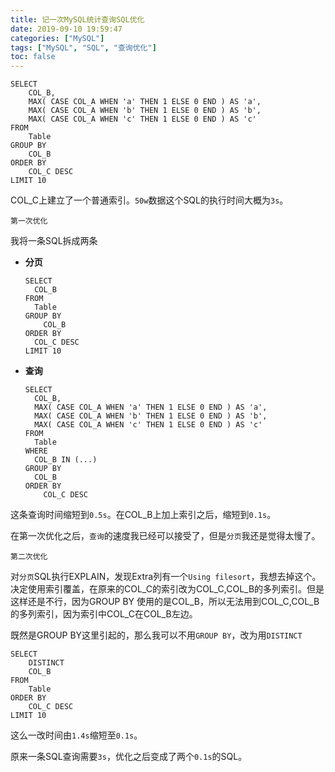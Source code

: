 ```yaml
---
title: 记一次MySQL统计查询SQL优化
date: 2019-09-10 19:59:47
categories: ["MySQL"]
tags: ["MySQL", "SQL", "查询优化"]
toc: false
---
```


```mysql
SELECT
	COL_B,
	MAX( CASE COL_A WHEN 'a' THEN 1 ELSE 0 END ) AS 'a',
	MAX( CASE COL_A WHEN 'b' THEN 1 ELSE 0 END ) AS 'b',
	MAX( CASE COL_A WHEN 'c' THEN 1 ELSE 0 END ) AS 'c' 
FROM
	Table 
GROUP BY
	COL_B 
ORDER BY 
    COL_C DESC
LIMIT 10
```

COL_C上建立了一个普通索引。`50w`数据这个SQL的执行时间大概为`3s`。

<!--more-->

`第一次优化`

我将一条SQL拆成两条

- **分页**

  ```mysql
  SELECT
  	COL_B 
  FROM
  	Table
  GROUP BY
      COL_B
  ORDER BY
  	COL_C DESC
  LIMIT 10
  ```

- **查询**

  ```mysql
  SELECT
  	COL_B,
  	MAX( CASE COL_A WHEN 'a' THEN 1 ELSE 0 END ) AS 'a',
  	MAX( CASE COL_A WHEN 'b' THEN 1 ELSE 0 END ) AS 'b',
  	MAX( CASE COL_A WHEN 'c' THEN 1 ELSE 0 END ) AS 'c'
  FROM
  	Table 
  WHERE
  	COL_B IN (...) 
  GROUP BY
  	COL_B
  ORDER BY 
      COL_C DESC
  ```

这条查询时间缩短到`0.5s`。在COL_B上加上索引之后，缩短到`0.1s`。

在第一次优化之后，`查询`的速度我已经可以接受了，但是`分页`我还是觉得太慢了。

`第二次优化`

对`分页`SQL执行EXPLAIN，发现Extra列有一个`Using filesort`，我想去掉这个。决定使用索引覆盖，在原来的COL_C的索引改为COL_C,COL_B的多列索引。但是这样还是不行，因为GROUP BY 使用的是COL_B，所以无法用到COL_C,COL_B的多列索引，因为索引中COL_C在COL_B左边。

既然是GROUP BY这里引起的，那么我可以不用`GROUP BY`，改为用`DISTINCT`

```mysql
SELECT
    DISTINCT
	COL_B 
FROM
	Table
ORDER BY
	COL_C DESC
LIMIT 10
```

这么一改时间由`1.4s`缩短至`0.1s`。

原来一条SQL查询需要`3s`，优化之后变成了两个`0.1s`的SQL。


